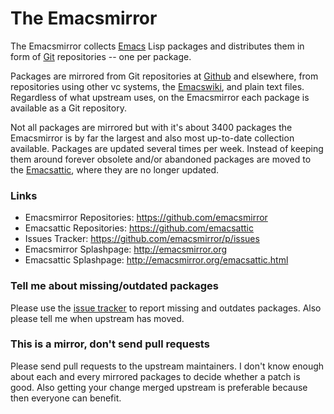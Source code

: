 The Emacsmirror
===============

The Emacsmirror collects [Emacs][emacs] Lisp packages and distributes
them in form of [Git][git] repositories -- one per package.

Packages are mirrored from Git repositories at [Github][github] and
elsewhere, from repositories using other vc systems, the
[Emacswiki][wiki], and plain text files. Regardless of what upstream
uses, on the Emacsmirror each package is available as a Git
repository.

Not all packages are mirrored but with it's about 3400 packages the
Emacsmirror is by far the largest and also most up-to-date collection
available. Packages are updated several times per week. Instead of
keeping them around forever obsolete and/or abandoned packages are
moved to the [Emacsattic][attic], where they are no longer
updated.

### Links

* Emacsmirror Repositories: https://github.com/emacsmirror
* Emacsattic Repositories:  https://github.com/emacsattic
* Issues Tracker:           https://github.com/emacsmirror/p/issues
* Emacsmirror Splashpage:   http://emacsmirror.org
* Emacsattic Splashpage:    http://emacsmirror.org/emacsattic.html

### Tell me about missing/outdated packages

Please use the [issue tracker][issues] to report missing and outdates
packages.  Also please tell me when upstream has moved.

### This is a mirror, don't send pull requests

Please send pull requests to the upstream maintainers.  I don't know
enough about each and every mirrored packages to decide whether a
patch is good.  Also getting your change merged upstream is preferable
because then everyone can benefit.

[mirror]: http://emacsmirror.org
[attic]:  http://emacsmirror.org/emacsattic.html
[emacs]:  http://www.gnu.org/software/emacs/emacs.html
[git]:    http://git-scm.com
[github]: https://github.com
[wiki]:   http://emacswiki.org
[issues]: https://github.com/emacsmirror/p/issues

